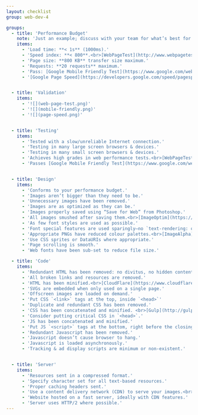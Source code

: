 ```yaml
---
layout: checklist
group: web-dev-4

groups:
  - title: 'Performance Budget'
    note: 'Just an example; discuss with your team for what’s best for you.'
    items:
      - 'Load time: **< 1s** (1000ms).'
      - 'Speed index: **< 800**.<br>[WebPageTest](http://www.webpagetest.org/)'
      - 'Page size: **800 KB** transfer size maximum.'
      - 'Requests: **20 requests** maximum.'
      - 'Pass: [Google Mobile Friendly Test](https://www.google.com/webmasters/tools/mobile-friendly/).'
      - '[Google Page Speed](https://developers.google.com/speed/pagespeed/insights/): achieve green on Mobile & green on Desktop.'


  - title: 'Validation'
    items:
      - '![](web-page-test.png)'
      - '![](mobile-friendly.png)'
      - '![](page-speed.png)'


  - title: 'Testing'
    items:
      - 'Tested with a slow/unreliable Internet connection.'
      - 'Testing in many large screen browsers & devices.'
      - 'Testing in many small screen browsers & devices.'
      - 'Achieves high grades in web performance tests.<br>[WebPageTest](http://www.webpagetest.org/), [Google Page Speed](https://developers.google.com/speed/pagespeed/insights/), [YSlow](http://yslow.org/).'
      - 'Passes [Google Mobile Friendly Test](https://www.google.com/webmasters/tools/mobile-friendly/).'


  - title: 'Design'
    items:
      - 'Conforms to your performance budget.'
      - 'Images aren’t bigger than they need to be.'
      - 'Unnecessary images have been removed.'
      - 'Images are as optimized as they can be.'
      - 'Images properly saved using “Save for Web” from Photoshop.'
      - 'All images smushed after saving them.<br>[ImageOptim](https://imageoptim.com/), [SVGO](https://github.com/svg/svgo-gui)'
      - 'As few font styles are used as possible.'
      - 'Font special features are used sparingly—no `text-rendering: optimizeLegibility`'
      - 'Appropriate PNGs have reduced colour palettes.<br>[ImageAlpha](http://pngmini.com/)'
      - 'Use CSS sprites or DataURIs where appropriate.'
      - 'Page scrolling is smooth.'
      - 'Web fonts have been sub-set to reduce file size.'

  - title: 'Code'
    items:
      - 'Redundant HTML has been removed: no divitus, no hidden content, etc.'
      - 'All broken links and resources are removed.'
      - 'HTML has been minified.<br>[CloudFlare](https://www.cloudflare.com/)'
      - 'SVGs are embedded when only used on a single page.'
      - 'Offscreen images are loaded on demand.'
      - 'Put CSS `<link>` tags at the top, inside `<head>`'
      - 'Duplicate and redundant CSS has been removed.'
      - 'CSS has been concatenated and minified. <br>[Gulp](http://gulpjs.com/), [Grunt](http://gruntjs.com/), [Prepros](https://prepros.io/), [CodeKit](http://incident57.com/codekit/)'
      - 'Consider putting critical CSS in `<head>`.'
      - 'JS has been concatenated and minified.'
      - 'Put JS `<script>` tags at the bottom, right before the closing `</body>`.'
      - 'Redundant Javascript has been removed.'
      - 'Javascript doesn’t cause browser to hang.'
      - 'Javascript is loaded asynchronously.'
      - 'Tracking & ad display scripts are minimum or non-existent.'


  - title: 'Server'
    items:
      - 'Resources sent in a compressed format.'
      - 'Specify character set for all text-based resources.'
      - 'Proper caching headers sent.'
      - 'Use a content delivery network (CDN) to serve your images.<br>[CloudFlare](https://www.cloudflare.com/), [KeyCDN](https://www.keycdn.com/), [MaxCDN](http://www.maxcdn.com/)'
      - 'Website hosted on a fast server, ideally with CDN features.'
      - 'Server uses HTTP/2 where possible.'
---
```

